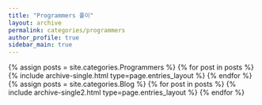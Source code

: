 ```yaml
---
title: "Programmers 풀이"
layout: archive
permalink: categories/programmers
author_profile: true
sidebar_main: true
---
```



{% assign posts = site.categories.Programmers %}
{% for post in posts %} {% include archive-single.html type=page.entries_layout %} {% endfor %}
{% assign posts = site.categories.Blog %} {% for post in posts %} {% include archive-single2.html type=page.entries_layout %} {% endfor %}